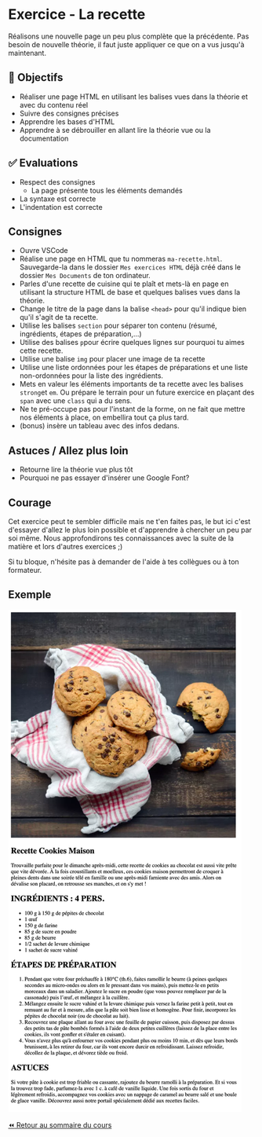 # Exercice - La recette

Réalisons une nouvelle page un peu plus complète que la précédente. Pas besoin de nouvelle théorie, il faut juste appliquer ce que on a vus jusqu'à maintenant.

## :memo: Objectifs

- Réaliser une page HTML en utilisant les balises vues dans la théorie et avec du contenu réel
- Suivre des consignes précises
- Apprendre les bases d'HTML
- Apprendre à se débrouiller en allant lire la théorie vue ou la documentation

## :white_check_mark: Evaluations

- Respect des consignes
  - La page présente tous les éléments demandés
- La syntaxe est correcte
- L'indentation est correcte

## Consignes

- Ouvre VSCode
- Réalise une page en HTML que tu nommeras `ma-recette.html`. Sauvegarde-la dans le dossier `Mes exercices HTML` déjà créé dans le dossier `Mes Documents` de ton ordinateur.
- Parles d'une recette de cuisine qui te plaît et mets-là en page en utilisant la structure HTML de base et quelques balises vues dans la théorie.
- Change le titre de la page dans la balise `<head>` pour qu'il indique bien qu'il s'agit de ta recette.
- Utilise les balises `section` pour séparer ton contenu (résumé, ingrédients, étapes de préparation,...)
- Utilise des balises `p`pour écrire quelques lignes sur pourquoi tu aimes cette recette.
- Utilise une balise `img` pour placer une image de ta recette
- Utilise une liste ordonnées pour les étapes de préparations et une liste non-ordonnées pour la liste des ingrédients.
- Mets en valeur les éléments importants de ta recette avec les balises `strong`et `em`. Ou prépare le terrain pour un future exercice en plaçant des `span` avec une `class` qui a du sens.
- Ne te pré-occupe pas pour l'instant de la forme, on ne fait que mettre nos éléments à place, on embellira tout ça plus tard.
- (bonus) insère un tableau avec des infos dedans.

## Astuces / Allez plus loin

- Retourne lire la théorie vue plus tôt
- Pourquoi ne pas essayer d'insérer une Google Font?

## Courage

Cet exercice peut te sembler difficile mais ne t'en faites pas, le but ici c'est d'essayer d'allez le plus loin possible et d'apprendre à chercher un peu par soi même. Nous approfondirons tes connaissances avec la suite de la matière et lors d'autres exercices ;)

Si tu bloque, n'hésite pas à demander de l'aide à tes collègues ou à ton formateur.

## Exemple

![exemple-recette](img/06/exemple-recette.png)

[:rewind: Retour au sommaire du cours](./README.md#table-des-matières)

